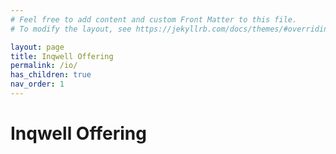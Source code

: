 ```yaml
---
# Feel free to add content and custom Front Matter to this file.
# To modify the layout, see https://jekyllrb.com/docs/themes/#overriding-theme-defaults

layout: page
title: Inqwell Offering
permalink: /io/
has_children: true
nav_order: 1
---
```


# Inqwell Offering

<script src="../assets/js/removeMadeWith.js"></script>